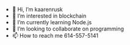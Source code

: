 - 👋 Hi, I’m kaarenrusk
- 👀 I’m interested in blockchain 
- 🌱 I’m currently learning Node.js
- 💞️ I’m looking to collaborate on programming
- 📫 How to reach me 614-557-5141

<!---
kaarenrusk/kaarenrusk is a ✨ special ✨ repository because its `README.md` (this file) appears on your GitHub profile.
You can click the Preview link to take a look at your changes.
--->
